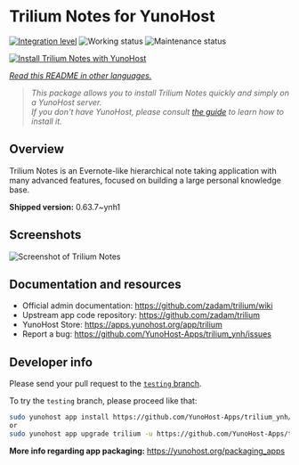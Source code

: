 <!--
N.B.: This README was automatically generated by <https://github.com/YunoHost/apps/tree/master/tools/readme_generator>
It shall NOT be edited by hand.
-->

# Trilium Notes for YunoHost

[![Integration level](https://dash.yunohost.org/integration/trilium.svg)](https://dash.yunohost.org/appci/app/trilium) ![Working status](https://ci-apps.yunohost.org/ci/badges/trilium.status.svg) ![Maintenance status](https://ci-apps.yunohost.org/ci/badges/trilium.maintain.svg)

[![Install Trilium Notes with YunoHost](https://install-app.yunohost.org/install-with-yunohost.svg)](https://install-app.yunohost.org/?app=trilium)

*[Read this README in other languages.](./ALL_README.md)*

> *This package allows you to install Trilium Notes quickly and simply on a YunoHost server.*  
> *If you don't have YunoHost, please consult [the guide](https://yunohost.org/install) to learn how to install it.*

## Overview

Trilium Notes is an Evernote-like hierarchical note taking application with many advanced features, focused on building a large personal knowledge base.


**Shipped version:** 0.63.7~ynh1

## Screenshots

![Screenshot of Trilium Notes](./doc/screenshots/screenshot.png)

## Documentation and resources

- Official admin documentation: <https://github.com/zadam/trilium/wiki>
- Upstream app code repository: <https://github.com/zadam/trilium>
- YunoHost Store: <https://apps.yunohost.org/app/trilium>
- Report a bug: <https://github.com/YunoHost-Apps/trilium_ynh/issues>

## Developer info

Please send your pull request to the [`testing` branch](https://github.com/YunoHost-Apps/trilium_ynh/tree/testing).

To try the `testing` branch, please proceed like that:

```bash
sudo yunohost app install https://github.com/YunoHost-Apps/trilium_ynh/tree/testing --debug
or
sudo yunohost app upgrade trilium -u https://github.com/YunoHost-Apps/trilium_ynh/tree/testing --debug
```

**More info regarding app packaging:** <https://yunohost.org/packaging_apps>
